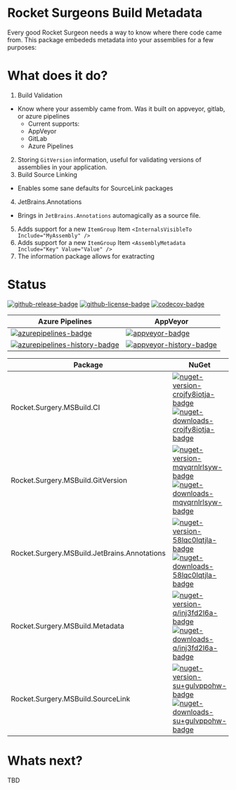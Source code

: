 # Rocket Surgeons Build Metadata

Every good Rocket Surgeon needs a way to know where there code came from.  This package embededs metadata into your assemblies for a few purposes:


# What does it do?
1) Build Validation
  * Know where your assembly came from.  Was it built on appveyor, gitlab, or azure pipelines
    * Current supports:
    * AppVeyor
    * GitLab
    * Azure Pipelines
2) Storing `GitVersion` information, useful for validating versions of assemblies in your application.
3) Build Source Linking
  * Enables some sane defaults for SourceLink packages
4) JetBrains.Annotations
  * Brings in `JetBrains.Annotations` automagically as a source file.
5) Adds support for a new `ItemGroup` Item `<InternalsVisibleTo Include="MyAssembly" />`
5) Adds support for a new `ItemGroup` Item `<AssemblyMetadata Include="Key" Value="Value" />`
6) The information package allows for exatracting

# Status
<!-- badges -->
[![github-release-badge]][github-release]
[![github-license-badge]][github-license]
[![codecov-badge]][codecov]
<!-- badges -->

<!-- history badges -->
| Azure Pipelines | AppVeyor |
| --------------- | -------- |
| [![azurepipelines-badge]][azurepipelines] | [![appveyor-badge]][appveyor] |
| [![azurepipelines-history-badge]][azurepipelines-history] | [![appveyor-history-badge]][appveyor-history] |
<!-- history badges -->

<!-- nuget packages -->
| Package | NuGet | MyGet |
| ------- | ----- | ----- |
| Rocket.Surgery.MSBuild.CI | [![nuget-version-crojfy8iotja-badge]![nuget-downloads-crojfy8iotja-badge]][nuget-crojfy8iotja] | [![myget-version-crojfy8iotja-badge]![myget-downloads-crojfy8iotja-badge]][myget-crojfy8iotja] |
| Rocket.Surgery.MSBuild.GitVersion | [![nuget-version-mqvqrnlrlsyw-badge]![nuget-downloads-mqvqrnlrlsyw-badge]][nuget-mqvqrnlrlsyw] | [![myget-version-mqvqrnlrlsyw-badge]![myget-downloads-mqvqrnlrlsyw-badge]][myget-mqvqrnlrlsyw] |
| Rocket.Surgery.MSBuild.JetBrains.Annotations | [![nuget-version-58lqc0lqtjla-badge]![nuget-downloads-58lqc0lqtjla-badge]][nuget-58lqc0lqtjla] | [![myget-version-58lqc0lqtjla-badge]![myget-downloads-58lqc0lqtjla-badge]][myget-58lqc0lqtjla] |
| Rocket.Surgery.MSBuild.Metadata | [![nuget-version-q/inj3fd2l6a-badge]![nuget-downloads-q/inj3fd2l6a-badge]][nuget-q/inj3fd2l6a] | [![myget-version-q/inj3fd2l6a-badge]![myget-downloads-q/inj3fd2l6a-badge]][myget-q/inj3fd2l6a] |
| Rocket.Surgery.MSBuild.SourceLink | [![nuget-version-su+gulvppohw-badge]![nuget-downloads-su+gulvppohw-badge]][nuget-su+gulvppohw] | [![myget-version-su+gulvppohw-badge]![myget-downloads-su+gulvppohw-badge]][myget-su+gulvppohw] |
<!-- nuget packages -->

# Whats next?
TBD

<!-- generated references -->
[github-release]: https://github.com/RocketSurgeonsGuild/MSBuild.Targets/releases/latest
[github-release-badge]: https://img.shields.io/github/release/RocketSurgeonsGuild/MSBuild.Targets.svg?logo=github&style=flat "Latest Release"
[github-license]: https://github.com/RocketSurgeonsGuild/MSBuild.Targets/blob/master/LICENSE
[github-license-badge]: https://img.shields.io/github/license/RocketSurgeonsGuild/MSBuild.Targets.svg?style=flat "License"
[codecov]: https://codecov.io/gh/RocketSurgeonsGuild/MSBuild.Targets
[codecov-badge]: https://img.shields.io/codecov/c/github/RocketSurgeonsGuild/MSBuild.Targets.svg?color=E03997&label=codecov&logo=codecov&logoColor=E03997&style=flat "Code Coverage"
[azurepipelines]: https://rocketsurgeonsguild.visualstudio.com/Libraries/_build/latest?definitionId=5&branchName=master
[azurepipelines-badge]: https://img.shields.io/azure-devops/build/rocketsurgeonsguild/Libraries/5.svg?color=98C6FF&label=azure%20pipelines&logo=azuredevops&logoColor=98C6FF&style=flat "Azure Pipelines Status"
[azurepipelines-history]: https://rocketsurgeonsguild.visualstudio.com/Libraries/_build?definitionId=5&branchName=master
[azurepipelines-history-badge]: https://buildstats.info/azurepipelines/chart/rocketsurgeonsguild/Libraries/5?includeBuildsFromPullRequest=false "Azure Pipelines History"
[appveyor]: https://ci.appveyor.com/project/RocketSurgeonsGuild/MSBuild.Targets
[appveyor-badge]: https://img.shields.io/appveyor/ci/RocketSurgeonsGuild/MSBuild.Targets.svg?color=00b3e0&label=appveyor&logo=appveyor&logoColor=00b3e0&style=flat "AppVeyor Status"
[appveyor-history]: https://ci.appveyor.com/project/RocketSurgeonsGuild/MSBuild.Targets/history
[appveyor-history-badge]: https://buildstats.info/appveyor/chart/RocketSurgeonsGuild/MSBuild.Targets?includeBuildsFromPullRequest=false "AppVeyor History"
[nuget-crojfy8iotja]: https://www.nuget.org/packages/Rocket.Surgery.MSBuild.CI/
[nuget-version-crojfy8iotja-badge]: https://img.shields.io/nuget/v/Rocket.Surgery.MSBuild.CI.svg?color=004880&logo=nuget&style=flat-square "NuGet Version"
[nuget-downloads-crojfy8iotja-badge]: https://img.shields.io/nuget/dt/Rocket.Surgery.MSBuild.CI.svg?color=004880&logo=nuget&style=flat-square "NuGet Downloads"
[myget-crojfy8iotja]: https://www.myget.org/feed/rocket-surgeons-guild/package/nuget/Rocket.Surgery.MSBuild.CI
[myget-version-crojfy8iotja-badge]: https://img.shields.io/myget/rocket-surgeons-guild/vpre/Rocket.Surgery.MSBuild.CI.svg?label=myget&color=004880&logo=nuget&style=flat-square "MyGet Pre-Release Version"
[myget-downloads-crojfy8iotja-badge]: https://img.shields.io/myget/rocket-surgeons-guild/dt/Rocket.Surgery.MSBuild.CI.svg?color=004880&logo=nuget&style=flat-square "MyGet Downloads"
[nuget-mqvqrnlrlsyw]: https://www.nuget.org/packages/Rocket.Surgery.MSBuild.GitVersion/
[nuget-version-mqvqrnlrlsyw-badge]: https://img.shields.io/nuget/v/Rocket.Surgery.MSBuild.GitVersion.svg?color=004880&logo=nuget&style=flat-square "NuGet Version"
[nuget-downloads-mqvqrnlrlsyw-badge]: https://img.shields.io/nuget/dt/Rocket.Surgery.MSBuild.GitVersion.svg?color=004880&logo=nuget&style=flat-square "NuGet Downloads"
[myget-mqvqrnlrlsyw]: https://www.myget.org/feed/rocket-surgeons-guild/package/nuget/Rocket.Surgery.MSBuild.GitVersion
[myget-version-mqvqrnlrlsyw-badge]: https://img.shields.io/myget/rocket-surgeons-guild/vpre/Rocket.Surgery.MSBuild.GitVersion.svg?label=myget&color=004880&logo=nuget&style=flat-square "MyGet Pre-Release Version"
[myget-downloads-mqvqrnlrlsyw-badge]: https://img.shields.io/myget/rocket-surgeons-guild/dt/Rocket.Surgery.MSBuild.GitVersion.svg?color=004880&logo=nuget&style=flat-square "MyGet Downloads"
[nuget-58lqc0lqtjla]: https://www.nuget.org/packages/Rocket.Surgery.MSBuild.JetBrains.Annotations/
[nuget-version-58lqc0lqtjla-badge]: https://img.shields.io/nuget/v/Rocket.Surgery.MSBuild.JetBrains.Annotations.svg?color=004880&logo=nuget&style=flat-square "NuGet Version"
[nuget-downloads-58lqc0lqtjla-badge]: https://img.shields.io/nuget/dt/Rocket.Surgery.MSBuild.JetBrains.Annotations.svg?color=004880&logo=nuget&style=flat-square "NuGet Downloads"
[myget-58lqc0lqtjla]: https://www.myget.org/feed/rocket-surgeons-guild/package/nuget/Rocket.Surgery.MSBuild.JetBrains.Annotations
[myget-version-58lqc0lqtjla-badge]: https://img.shields.io/myget/rocket-surgeons-guild/vpre/Rocket.Surgery.MSBuild.JetBrains.Annotations.svg?label=myget&color=004880&logo=nuget&style=flat-square "MyGet Pre-Release Version"
[myget-downloads-58lqc0lqtjla-badge]: https://img.shields.io/myget/rocket-surgeons-guild/dt/Rocket.Surgery.MSBuild.JetBrains.Annotations.svg?color=004880&logo=nuget&style=flat-square "MyGet Downloads"
[nuget-q/inj3fd2l6a]: https://www.nuget.org/packages/Rocket.Surgery.MSBuild.Metadata/
[nuget-version-q/inj3fd2l6a-badge]: https://img.shields.io/nuget/v/Rocket.Surgery.MSBuild.Metadata.svg?color=004880&logo=nuget&style=flat-square "NuGet Version"
[nuget-downloads-q/inj3fd2l6a-badge]: https://img.shields.io/nuget/dt/Rocket.Surgery.MSBuild.Metadata.svg?color=004880&logo=nuget&style=flat-square "NuGet Downloads"
[myget-q/inj3fd2l6a]: https://www.myget.org/feed/rocket-surgeons-guild/package/nuget/Rocket.Surgery.MSBuild.Metadata
[myget-version-q/inj3fd2l6a-badge]: https://img.shields.io/myget/rocket-surgeons-guild/vpre/Rocket.Surgery.MSBuild.Metadata.svg?label=myget&color=004880&logo=nuget&style=flat-square "MyGet Pre-Release Version"
[myget-downloads-q/inj3fd2l6a-badge]: https://img.shields.io/myget/rocket-surgeons-guild/dt/Rocket.Surgery.MSBuild.Metadata.svg?color=004880&logo=nuget&style=flat-square "MyGet Downloads"
[nuget-su+gulvppohw]: https://www.nuget.org/packages/Rocket.Surgery.MSBuild.SourceLink/
[nuget-version-su+gulvppohw-badge]: https://img.shields.io/nuget/v/Rocket.Surgery.MSBuild.SourceLink.svg?color=004880&logo=nuget&style=flat-square "NuGet Version"
[nuget-downloads-su+gulvppohw-badge]: https://img.shields.io/nuget/dt/Rocket.Surgery.MSBuild.SourceLink.svg?color=004880&logo=nuget&style=flat-square "NuGet Downloads"
[myget-su+gulvppohw]: https://www.myget.org/feed/rocket-surgeons-guild/package/nuget/Rocket.Surgery.MSBuild.SourceLink
[myget-version-su+gulvppohw-badge]: https://img.shields.io/myget/rocket-surgeons-guild/vpre/Rocket.Surgery.MSBuild.SourceLink.svg?label=myget&color=004880&logo=nuget&style=flat-square "MyGet Pre-Release Version"
[myget-downloads-su+gulvppohw-badge]: https://img.shields.io/myget/rocket-surgeons-guild/dt/Rocket.Surgery.MSBuild.SourceLink.svg?color=004880&logo=nuget&style=flat-square "MyGet Downloads"
<!-- generated references -->

<!-- nuke-data
github:
  owner: RocketSurgeonsGuild
  repository: MSBuild.Targets
azurepipelines:
  account: rocketsurgeonsguild
  teamproject: Libraries
  builddefinition: 5
appveyor:
  account: RocketSurgeonsGuild
  build: MSBuild.Targets
myget:
  account: rocket-surgeons-guild
-->